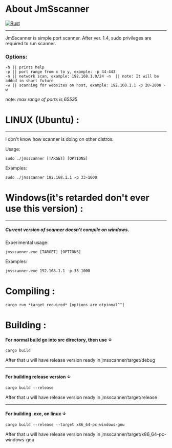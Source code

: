 # About JmSscanner 
[![Rust](https://github.com/sidhaler/JmSscanner/actions/workflows/rust.yml/badge.svg)](https://github.com/sidhaler/JmSscanner/actions/workflows/rust.yml)
****
JmSscanner is simple port scanner. After ver. 1.4, sudo privileges are required to run scanner.
### Options:
```
-h || prints help
-p || port range from x to y, example: -p 44-443
-n || network scan, example: 192.168.1.0/24 -n  || note: It will be added in short future 
-w || scanning for websites on host, example: 192.168.1.1 -p 20-2000 -w 
```
note: _max range of ports is 65535_
# LINUX (Ubuntu) :
****
I don't know how scanner is doing on other distros. 

Usage:
```
sudo ./jmsscanner [TARGET] [OPTIONS]
```
Examples:
```
sudo ./jmsscanner 192.168.1.1 -p 33-1000
```


# Windows(it's retarded don't ever use this version) :
****
##### Current version of scanner doesn't compile on windows. 

Experimental usage:
```` 
jmsscanner.exe [TARGET] [OPTIONS]
````
Examples:
```
jmsscanner.exe 192.168.1.1 -p 33-1000
```

# Compiling : 

```` 
cargo run *target required* [options are otpional^^]
````
# Building :

#### For normal build go into src directory, then use ↓
```` 
cargo build
````
After that u will have release version ready in jmsscanner/target/debug
****

#### For building release version ↓
```` 
cargo build --release 
````
After that u will have release version ready in jmsscanner/target/release
****


#### For building .exe, on linux ↓
````
cargo build --release --target x86_64-pc-windows-gnu
````
After that u will have release version ready in jmsscanner/target/x86_64-pc-windows-gnu
